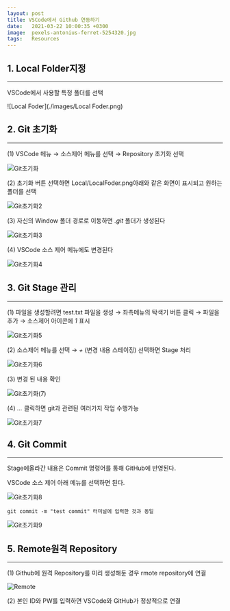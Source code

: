 ```yaml
---
layout: post
title: VSCode에서 Github 연동하기 
date:   2021-03-22 10:00:35 +0300
image:  pexels-antonius-ferret-5254320.jpg
tags:   Resources
---
```


## 1. Local Folder지정
***
VSCode에서 사용할 특정 폴더를 선택

![Local Foder](./images/Local Foder.png)

## 2. Git 초기화 
***
(1) VSCode 메뉴 → 소스제어 메뉴를 선택 → Repository 초기화 선택

![Git초기화](images/Git초기화.png)

(2) 초기화 버튼 선택하면 Local/LocalFoder.png아래와 같은 화면이 표시되고 원하는 폴더를 선택 

![Git초기화2](images/Git초기화(2).png)

(3) 자신의 Window 폴더 경로로 이동하면 _.git_ 폴더가 생성된다

![Git초기화3](images/Git초기화(3).png)

(4) VSCode 소스 제어 메뉴에도 변경된다

![Git초기화4](images/Git초기화(4).png)

## 3. Git Stage 관리
***

(1) 파일을 생성할려면 test.txt 파일을 생성 →  좌측메뉴의 탁색기 버튼 클릭  →  파일을 추가 →  소스제어 아이콘에 _1_ 표시

![Git초기화5](images/Git초기화(5).png)

(2) 소스제어 메뉴를 선택 →  _+_ (변경 내용 스테이징) 선택하면 Stage 처리 

![Git초기화6](images/Git초기화(6).png)

(3) 변경 된 내용 확인

![Git초기화(7)](./images/Git초기화(7).png)

(4) _..._  클릭하면 git과 관련된 여러가지 작업 수행가능 

![Git초기화7](images/Git초기화(7).png)

## 4. Git Commit 
***

Stage에올라간 내용은 Commit 명령어를 통해 GitHub에 반영된다.

VSCode 소스 제어 아래 메뉴를 선택하면 된다.

![Git초기화8](images/Git초기화(8).png)

```
git commit -m "test commit" 터미널에 입력한 것과 동일 
```

![Git초기화9](images/Git초기화(9).png)

## 5. Remote원격 Repository
***
(1) Github에 원격 Repository를 미리 생성해둔 경우 rmote repository에 연결

![Remote](images/Remote.png)

(2) 본인 ID와 PW를 입력하면 VSCode와 GitHub가 정상적으로 연결

